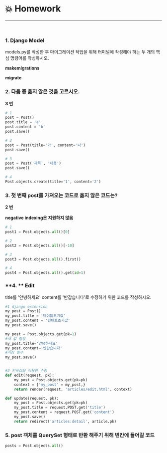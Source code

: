 # :boom: Homework

---

​												

### 1. Django Model

models.py를 작성한 후 마이그레이션 작업을 위해 터미널에 작성해야 하는 두 개의 핵심 명령어를 작성하시오.



**makemigrations**

**migrate**



### 2. 다음 중 옳지 않은 것을 고르시오.



**3 번**

```python
# 1
post = Post()
post.title = 'a'
post.content = 'b'
post.save()

# 2
post = Post(title='가', content='나')
post.save()

# 3
post = Post('제목', '내용')
post.save()

# 4
Post.objects.create(title='1', content='2')
```



### **3. 첫 번째 post를 가져오는 코드로 옳지 않은 코드는?**



**2 번**

**negative indexing은 지원하지 않음**

```python
# 1
post1 = Post.objects.all()[0]

# 2
post2 = Post.objects.all()[-10]

# 3
post3 = Post.objects.all().first()

# 4
post4 = Post.objects.all().get(id=1)
```



### **4. ** Edit

title를 '안녕하세요' content를 '반갑습니다'로 수정하기 위한 코드를 작성하시오.



```python
#1 django extension
my_post = Post()
my_post.title = '타이틀초기값'
my_post.content = '컨텐트초기값'
my_post.save()

my_post = Post.objects.get(pk=1)
#새 값 할당
my_post.title='안녕하세요'
my_post.content='반갑습니다'
#저장 필수
my_post.save()


#2 인풋값을 이용한 수정
def edit(request, pk):
    my_post = Post.objects.get(pk=pk)
    context = {'my_post' = my_post,}
    return render(request, 'articles/edit.html', context)

def update(request, pk):
    my_post = Post.objects.get(pk=pk)
    my_post.title = request.POST.get('title')
    my_post.content = request.POST.get('content')
    my_post.save()
    return redirect('articles:detail', article.pk)
```



### **5. post 객체를 QuerySet 형태로 반환 해주기 위해 빈칸에 들어갈 코드**



```python
posts = Post.objects.all()
```


